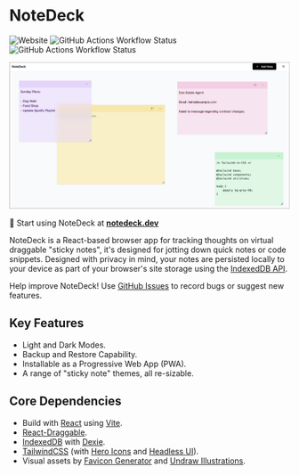 # NoteDeck

![Website](https://img.shields.io/website?url=https%3A%2F%2Fapp.notedeck.dev&up_message=online&label=NoteDeck%20Status)
![GitHub Actions Workflow Status](https://img.shields.io/github/actions/workflow/status/abiddiscombe/notedeck/lint.yml?branch=main&label=Linting%20%26%20Formatting%20(main))
![GitHub Actions Workflow Status](https://img.shields.io/github/actions/workflow/status/abiddiscombe/notedeck/lint.yml?branch=dev&label=Linting%20%26%20Formatting%20(dev))


![NoteDeck](./media/screenshot.png)

🚀 Start using NoteDeck at **[notedeck.dev](https://app.notedeck.dev)**

NoteDeck is a React-based browser app for tracking thoughts on virtual draggable "sticky notes", it's designed for jotting down quick notes or code snippets. Designed with privacy in mind, your notes are persisted locally to your device as part of your browser's site storage using the [IndexedDB API](https://developer.mozilla.org/en-US/docs/Web/API/IndexedDB_API).

Help improve NoteDeck! Use [GitHub Issues](https://github.com/abiddiscombe/notedeck/issues) to record bugs or suggest new features.


## Key Features

- Light and Dark Modes.
- Backup and Restore Capability.
- Installable as a Progressive Web App (PWA).
- A range of "sticky note" themes, all re-sizable.

## Core Dependencies

-   Build with [React](https://react.dev) using [Vite](https://vitejs.dev).
-   [React-Draggable](https://www.npmjs.com/package/react-draggable).
-   [IndexedDB](https://developer.mozilla.org/en-US/docs/Web/API/IndexedDB_API) with [Dexie](https://dexie.org/).
-   [TailwindCSS](https://tailwindcss.com/) (with [Hero Icons](https://heroicons.com/) and [Headless UI](https://headlessui.com/)).
-   Visual assets by [Favicon Generator](https://favicon.io/) and [Undraw Illustrations](https://undraw.co/illustrations).
